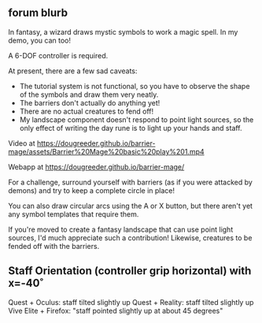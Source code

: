 ## forum blurb

In fantasy, a wizard draws mystic symbols to work a magic spell.
In my demo, you can too! 

A 6-DOF controller is required.

At present, there are a few sad caveats:
* The tutorial system is not functional, so you have to observe the shape of the symbols and draw them very neatly.
* The barriers don't actually do anything yet!
* There are no actual creatures to fend off!
* My landscape component doesn't respond to point light sources, so the only effect of writing the day rune is to light up your hands and staff.

Video at https://dougreeder.github.io/barrier-mage/assets/Barrier%20Mage%20basic%20play%201.mp4

Webapp at https://dougreeder.github.io/barrier-mage/

For a challenge, surround yourself with barriers (as if you were attacked by demons) and try to keep a complete circle in place!

You can also draw circular arcs using the A or X button, but there aren't yet any symbol templates that require them.

If you're moved to create a fantasy landscape that can use point light sources, I'd much appreciate such a contribution!
Likewise, creatures to be fended off with the barriers. 

## Staff Orientation (controller grip horizontal) with x=-40˚
Quest + Oculus: staff tilted slightly up
Quest + Reality: staff tilted slightly up
Vive Elite + Firefox: "staff pointed slightly up at about 45 degrees"
